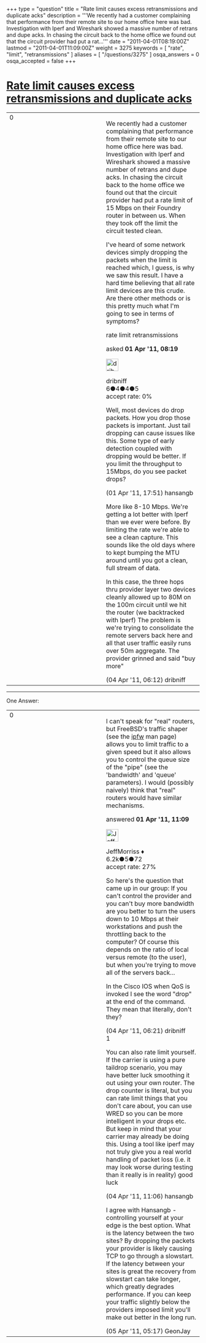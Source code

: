+++
type = "question"
title = "Rate limit causes excess retransmissions and duplicate acks"
description = '''We recently had a customer complaining that performance from their remote site to our home office here was bad. Investigation with Iperf and Wireshark showed a massive number of retrans and dupe acks. In chasing the circuit back to the home office we found out that the circuit provider had put a rat...'''
date = "2011-04-01T08:19:00Z"
lastmod = "2011-04-01T11:09:00Z"
weight = 3275
keywords = [ "rate", "limit", "retransmissions" ]
aliases = [ "/questions/3275" ]
osqa_answers = 0
osqa_accepted = false
+++

<div class="headNormal">

# [Rate limit causes excess retransmissions and duplicate acks](/questions/3275/rate-limit-causes-excess-retransmissions-and-duplicate-acks)

</div>

<div id="main-body">

<div id="askform">

<table id="question-table" style="width:100%;"><colgroup><col style="width: 50%" /><col style="width: 50%" /></colgroup><tbody><tr class="odd"><td style="width: 30px; vertical-align: top"><div class="vote-buttons"><div id="post-3275-score" class="post-score" title="current number of votes">0</div><div id="favorite-count" class="favorite-count"></div></div></td><td><div id="item-right"><div class="question-body"><p>We recently had a customer complaining that performance from their remote site to our home office here was bad. Investigation with Iperf and Wireshark showed a massive number of retrans and dupe acks. In chasing the circuit back to the home office we found out that the circuit provider had put a rate limit of 15 Mbps on their Foundry router in between us. When they took off the limit the circuit tested clean.</p><p>I've heard of some network devices simply dropping the packets when the limit is reached which, I guess, is why we saw this result. I have a hard time believing that all rate limit devices are this crude. Are there other methods or is this pretty much what I'm going to see in terms of symptoms?</p></div><div id="question-tags" class="tags-container tags">rate limit retransmissions</div><div id="question-controls" class="post-controls"></div><div class="post-update-info-container"><div class="post-update-info post-update-info-user"><p>asked <strong>01 Apr '11, 08:19</strong></p><img src="https://secure.gravatar.com/avatar/e9731598241220667226ea8b75584a70?s=32&amp;d=identicon&amp;r=g" class="gravatar" width="32" height="32" alt="dribniff&#39;s gravatar image" /><p>dribniff<br />
<span class="score" title="6 reputation points">6</span><span title="4 badges"><span class="badge1">●</span><span class="badgecount">4</span></span><span title="4 badges"><span class="silver">●</span><span class="badgecount">4</span></span><span title="5 badges"><span class="bronze">●</span><span class="badgecount">5</span></span><br />
<span class="accept_rate" title="Rate of the user&#39;s accepted answers">accept rate:</span> <span title="dribniff has no accepted answers">0%</span></p></div></div><div id="comments-container-3275" class="comments-container"><span id="3279"></span><div id="comment-3279" class="comment"><div id="post-3279-score" class="comment-score"></div><div class="comment-text"><p>Well, most devices do drop packets. How you drop those packets is important. Just tail dropping can cause issues like this. Some type of early detection coupled with dropping would be better. If you limit the throughput to 15Mbps, do you see packet drops?</p></div><div id="comment-3279-info" class="comment-info"><span class="comment-age">(01 Apr '11, 17:51)</span> hansangb</div></div><span id="3321"></span><div id="comment-3321" class="comment"><div id="post-3321-score" class="comment-score"></div><div class="comment-text"><p>More like 8-10 Mbps. We're getting a lot better with Iperf than we ever were before. By limiting the rate we're able to see a clean capture. This sounds like the old days where to kept bumping the MTU around until you got a clean, full stream of data.</p><p>In this case, the three hops thru provider layer two devices cleanly allowed up to 80M on the 100m circuit until we hit the router (we backtracked with Iperf) The problem is we're trying to consolidate the remote servers back here and all that user traffic easily runs over 50m aggregate. The provider grinned and said "buy more"</p></div><div id="comment-3321-info" class="comment-info"><span class="comment-age">(04 Apr '11, 06:12)</span> dribniff</div></div></div><div id="comment-tools-3275" class="comment-tools"></div><div class="clear"></div><div id="comment-3275-form-container" class="comment-form-container"></div><div class="clear"></div></div></td></tr></tbody></table>

------------------------------------------------------------------------

<div class="tabBar">

<span id="sort-top"></span>

<div class="headQuestions">

One Answer:

</div>

</div>

<span id="3276"></span>

<div id="answer-container-3276" class="answer">

<table style="width:100%;"><colgroup><col style="width: 50%" /><col style="width: 50%" /></colgroup><tbody><tr class="odd"><td style="width: 30px; vertical-align: top"><div class="vote-buttons"><div id="post-3276-score" class="post-score" title="current number of votes">0</div></div></td><td><div class="item-right"><div class="answer-body"><p>I can't speak for "real" routers, but FreeBSD's traffic shaper (see the <a href="http://www.freebsd.org/cgi/man.cgi?query=ipfw&amp;apropos=0&amp;sektion=0&amp;manpath=FreeBSD+8.2-stable&amp;format=html#TRAFFIC_SHAPER_(DUMMYNET)_CONFIGURATION">ipfw</a> man page) allows you to limit traffic to a given speed but it also allows you to control the queue size of the "pipe" (see the 'bandwidth' and 'queue' parameters). I would (possibly naively) think that "real" routers would have similar mechanisms.</p></div><div class="answer-controls post-controls"></div><div class="post-update-info-container"><div class="post-update-info post-update-info-user"><p>answered <strong>01 Apr '11, 11:09</strong></p><img src="https://secure.gravatar.com/avatar/e0564001bb7deb960d5d9d9c1e0ba074?s=32&amp;d=identicon&amp;r=g" class="gravatar" width="32" height="32" alt="JeffMorriss&#39;s gravatar image" /><p>JeffMorriss ♦<br />
<span class="score" title="6219 reputation points"><span>6.2k</span></span><span title="5 badges"><span class="silver">●</span><span class="badgecount">5</span></span><span title="72 badges"><span class="bronze">●</span><span class="badgecount">72</span></span><br />
<span class="accept_rate" title="Rate of the user&#39;s accepted answers">accept rate:</span> <span title="JeffMorriss has 103 accepted answers">27%</span></p></div></div><div id="comments-container-3276" class="comments-container"><span id="3322"></span><div id="comment-3322" class="comment"><div id="post-3322-score" class="comment-score"></div><div class="comment-text"><p>So here's the question that came up in our group: If you can't control the provider and you can't buy more bandwidth are you better to turn the users down to 10 Mbps at their workstations and push the throttling back to the computer? Of course this depends on the ratio of local versus remote (to the user), but when you're trying to move all of the servers back...</p><p>In the Cisco IOS when QoS is invoked I see the word "drop" at the end of the command. They mean that literally, don't they?</p></div><div id="comment-3322-info" class="comment-info"><span class="comment-age">(04 Apr '11, 06:21)</span> dribniff</div></div><span id="3328"></span><div id="comment-3328" class="comment"><div id="post-3328-score" class="comment-score">1</div><div class="comment-text"><p>You can also rate limit yourself. If the carrier is using a pure taildrop scenario, you may have better luck smoothing it out using your own router. The drop counter is literal, but you can rate limit things that you don't care about, you can use WRED so you can be more intelligent in your drops etc. But keep in mind that your carrier may already be doing this. Using a tool like iperf may not truly give you a real world handling of packet loss (i.e. it may look worse during testing than it really is in reality) good luck</p></div><div id="comment-3328-info" class="comment-info"><span class="comment-age">(04 Apr '11, 11:06)</span> hansangb</div></div><span id="3339"></span><div id="comment-3339" class="comment"><div id="post-3339-score" class="comment-score"></div><div class="comment-text"><p>I agree with Hansangb - controlling yourself at your edge is the best option. What is the latency between the two sites? By dropping the packets your provider is likely causing TCP to go through a slowstart. If the latency between your sites is great the recovery from slowstart can take longer, which greatly degrades performance. If you can keep your traffic slightly below the providers imposed limit you'll make out better in the long run.</p></div><div id="comment-3339-info" class="comment-info"><span class="comment-age">(05 Apr '11, 05:17)</span> GeonJay</div></div></div><div id="comment-tools-3276" class="comment-tools"></div><div class="clear"></div><div id="comment-3276-form-container" class="comment-form-container"></div><div class="clear"></div></div></td></tr></tbody></table>

</div>

<div class="paginator-container-left">

</div>

</div>

</div>

